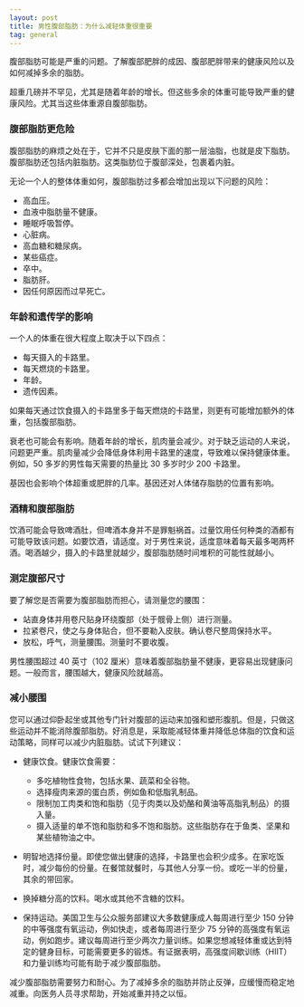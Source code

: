 ```yaml
---
layout: post
title: 男性腹部脂肪：为什么减轻体重很重要
tag: general
---
```

腹部脂肪可能是严重的问题。了解腹部肥胖的成因、腹部肥胖带来的健康风险以及如何减掉多余的脂肪。

超重几磅并不罕见，尤其是随着年龄的增长。但这些多余的体重可能导致严重的健康风险。尤其当这些体重源自腹部脂肪。

### 腹部脂肪更危险

腹部脂肪的麻烦之处在于，它并不只是皮肤下面的那一层油脂，也就是皮下脂肪。腹部脂肪还包括内脏脂肪。这类脂肪位于腹部深处，包裹着内脏。

无论一个人的整体体重如何，腹部脂肪过多都会增加出现以下问题的风险：

* 高血压。
* 血液中脂肪量不健康。
* 睡眠呼吸暂停。
* 心脏病。
* 高血糖和糖尿病。
* 某些癌症。
* 卒中。
* 脂肪肝。
* 因任何原因而过早死亡。

<!--break-->
### 年龄和遗传学的影响

一个人的体重在很大程度上取决于以下四点：

* 每天摄入的卡路里。
* 每天燃烧的卡路里。
* 年龄。
* 遗传因素。

如果每天通过饮食摄入的卡路里多于每天燃烧的卡路里，则更有可能增加额外的体重，包括腹部脂肪。

衰老也可能会有影响。随着年龄的增长，肌肉量会减少。对于缺乏运动的人来说，问题更严重。肌肉量减少会降低身体利用卡路里的速度，导致难以保持健康体重。例如，50 多岁的男性每天需要的热量比 30 多岁时少 200 卡路里。

基因也会影响个体超重或肥胖的几率。基因还对人体储存脂肪的位置有影响。

### 酒精和腹部脂肪

饮酒可能会导致啤酒肚，但啤酒本身并不是罪魁祸首。过量饮用任何种类的酒都有可能导致该问题。如要饮酒，请适度。对于男性来说，适度意味着每天最多喝两杯酒。喝酒越少，摄入的卡路里就越少，腹部脂肪随时间堆积的可能性就越小。

### 测定腹部尺寸

要了解您是否需要为腹部脂肪而担心，请测量您的腰围：

* 站直身体并用卷尺贴身环绕腹部（处于髋骨上侧）进行测量。
* 拉紧卷尺，使之与身体贴合，但不要勒入皮肤。确认卷尺整周保持水平。
* 放松，呼气，测量腰围。测量时不要收腹。

男性腰围超过 40 英寸（102 厘米）意味着腹部脂肪量不健康，更容易出现健康问题。一般而言，腰围越大，健康风险就越高。

### 减小腰围

您可以通过仰卧起坐或其他专门针对腹部的运动来加强和塑形腹肌。但是，只做这些运动并不能消除腹部脂肪。好消息是，采取能减轻体重并降低总体脂的饮食和运动策略，同样可以减少内脏脂肪。试试下列建议：

* 健康饮食。健康饮食需要：
    * 多吃植物性食物，包括水果、蔬菜和全谷物。
    * 选择瘦肉来源的蛋白质，例如鱼和低脂乳制品。
    * 限制加工肉类和饱和脂肪（见于肉类以及奶酪和黄油等高脂乳制品）的摄入量。
    * 摄入适量的单不饱和脂肪和多不饱和脂肪。这些脂肪存在于鱼类、坚果和某些植物油之中。

* 明智地选择份量。即使您做出健康的选择，卡路里也会积少成多。在家吃饭时，减少每份的份量。在餐馆就餐时，与其他人分享一份。或吃一半的份量，其余的带回家。
* 换掉糖分高的饮料。喝水或其他不含糖的饮料。
* 保持运动。美国卫生与公众服务部建议大多数健康成人每周进行至少 150 分钟的中等强度有氧运动，例如快走，或者每周进行至少 75 分钟的高强度有氧运动，例如跑步。建议每周进行至少两次力量训练。如果您想减轻体重或达到特定的健身目标，可能需要更多的锻炼。有证据表明，高强度间歇训练（HIIT）和力量训练均可能有助于减少腹部脂肪。

减少腹部脂肪需要努力和耐心。为了减掉多余的脂肪并防止反弹，应缓慢而稳定地减重。向医务人员寻求帮助，开始减重并持之以恒。
